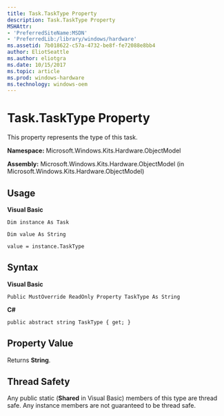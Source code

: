 ```yaml
---
title: Task.TaskType Property
description: Task.TaskType Property
MSHAttr:
- 'PreferredSiteName:MSDN'
- 'PreferredLib:/library/windows/hardware'
ms.assetid: 7b018622-c57a-4732-be8f-fe72088e8bb4
author: EliotSeattle
ms.author: eliotgra
ms.date: 10/15/2017
ms.topic: article
ms.prod: windows-hardware
ms.technology: windows-oem
---
```


# Task.TaskType Property


This property represents the type of this task.

**Namespace:** Microsoft.Windows.Kits.Hardware.ObjectModel

**Assembly:** Microsoft.Windows.Kits.Hardware.ObjectModel (in Microsoft.Windows.Kits.Hardware.ObjectModel)

## <span id="Usage"></span><span id="usage"></span><span id="USAGE"></span>Usage


**Visual Basic**

`Dim instance As Task`

`Dim value As String`

`value = instance.TaskType`

## <span id="Syntax"></span><span id="syntax"></span><span id="SYNTAX"></span>Syntax


**Visual Basic**

`Public MustOverride ReadOnly Property TaskType As String`

**C#**

`public abstract string TaskType { get; }`

## <span id="Property_Value"></span><span id="property_value"></span><span id="PROPERTY_VALUE"></span>Property Value


Returns **String**.

## <span id="Thread_Safety"></span><span id="thread_safety"></span><span id="THREAD_SAFETY"></span>Thread Safety


Any public static (**Shared** in Visual Basic) members of this type are thread safe. Any instance members are not guaranteed to be thread safe.

 

 






